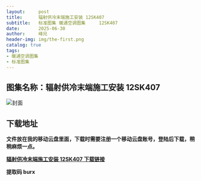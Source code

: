 ```yaml
---
layout:     post
title:      辐射供冷末端施工安装 12SK407
subtitle:   标准图集 暖通空调图集 	12SK407
date:       2025-06-30
author:     峰兄
header-img: img/the-first.png
catalog: true
tags:
- 暖通空调图集
- 标准图集
---
```

## 图集名称：辐射供冷末端施工安装 12SK407
![封面](https://pic1.imgdb.cn/item/6864e7d458cb8da5c88808a3.jpg)


## 下载地址 ##
**文件放在我的移动云盘里面，下载时需要注册一个移动云盘账号，登陆后下载，稍稍麻烦一点。**  
  
[**辐射供冷末端施工安装 12SK407 下载链接**](https://caiyun.139.com/w/i/2nQR7uNcuUF4a)


**提取码 burx**

